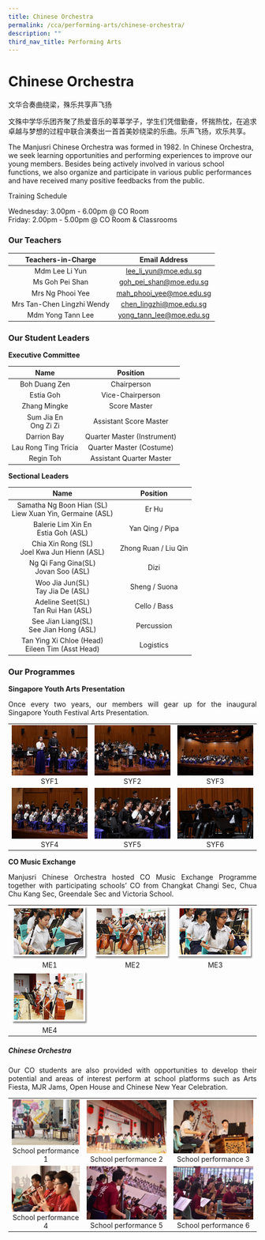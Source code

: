 ```yaml
---
title: Chinese Orchestra
permalink: /cca/performing-arts/chinese-orchestra/
description: ""
third_nav_title: Performing Arts
---
```

# Chinese Orchestra

文华合奏曲绕梁，殊乐共享声飞扬   

文殊中学华乐团齐聚了热爱音乐的莘莘学子，学生们凭借勤奋，怀揣热忱，在追求卓越与梦想的过程中联合演奏出一首首美妙绕梁的乐曲。乐声飞扬，欢乐共享。  

The Manjusri Chinese Orchestra was formed in 1982. In Chinese Orchestra, we seek learning opportunities and performing experiences to improve our young members. Besides being actively involved in various school functions, we also organize and participate in various public performances and have received many positive feedbacks from the public.  

Training Schedule  

Wednesday: 3.00pm - 6.00pm @ CO Room   
Friday: 2.00pm - 5.00pm @ CO Room & Classrooms

### Our Teachers


| Teachers-in-Charge          | Email Address             |
|:------------------------:|:-----------------------:|
|        Mdm Lee Li Yun       |   lee_li_yun@moe.edu.sg   |
|       Ms Goh Pei Shan       |  goh_pei_shan@moe.edu.sg  |
|       Mrs Ng Phooi Yee      | mah_phooi_yee@moe.edu.sg  |
|  Mrs Tan-Chen Lingzhi Wendy |  chen_lingzhi@moe.edu.sg  |
|      Mdm Yong Tann Lee      | yong_tann_lee@moe.edu.sg  |


### Our Student Leaders

**Executive Committee**

| Name                    | Position                    |
|:------------------------:|:-----------------------:|
|      Boh Duang Zen      |         Chairperson         |
|        Estia Goh        |       Vice-Chairperson      |
|       Zhang Mingke      |         Score Master        |
| Sum Jia En<br>Ong Zi Zi |    Assistant Score Master   |
|       Darrion Bay       | Quarter Master (Instrument) |
|   Lau Rong Ting Tricia  |  Quarter Master (Costume)   |
| Regin Toh               |  Assistant Quarter Master   |

**Sectional Leaders**

| Name                                                       | Position             |
|:------------------------:|:-----------------------:|
| Samatha Ng Boon Hian (SL)<br>Liew Xuan Yin, Germaine (ASL) |         Er Hu        |
|            Balerie Lim Xin En<br>Estia Goh (ASL)           |    Yan Qing / Pipa   |
| Chia Xin Rong (SL)<br>Joel Kwa Jun Hienn (ASL)             | Zhong Ruan / Liu Qin |
|           Ng Qi Fang Gina(SL)<br>Jovan Soo (ASL)           |         Dizi         |
|             Woo Jia Jun(SL)<br>Tay Jia De (ASL)            |     Sheng / Suona    |
|            Adeline Seet(SL)<br>Tan Rui Han (ASL)           |     Cello / Bass     |
|          See Jian Liang(SL)<br>See Jian Hong (ASL)         |      Percussion      |
|     Tan Ying Xi Chloe (Head)<br>Eileen Tim (Asst Head)     |       Logistics      |

### Our Programmes

**Singapore Youth Arts Presentation**

<p style="text-align: justify;">Once every two years, our members will gear up for the inaugural Singapore Youth Festival Arts Presentation.</p>


|   |   |   |
|:---:|:---:|:---:|
| ![](/images/Cca/Chinese%20Orchestra/SYF%201.jpg) SYF1  | ![](/images/Cca/Chinese%20Orchestra/SYF%202.jpg) SYF2 | ![](/images/Cca/Chinese%20Orchestra/SYF3.jpg) SYF3  |
|  ![](/images/Cca/Chinese%20Orchestra/SYF4.jpg) SYF4 |![](/images/Cca/Chinese%20Orchestra/SYF%205.jpg)  SYF5  | ![](/images/Cca/Chinese%20Orchestra/SYF6.jpg) SYF6  |


**CO Music Exchange**

<p style="text-align: justify;">Manjusri Chinese Orchestra hosted CO Music Exchange Programme together with participating schools’ CO from Changkat Changi Sec, Chua Chu Kang Sec, Greendale Sec and Victoria School.</p>

|   |   |   |
|:---:|:---:|:---:|
| ![](/images/Cca/Chinese%20Orchestra/co05.png) ME1  |   ![](/images/Cca/Chinese%20Orchestra/co06.png) ME2 |  ![](/images/Cca/Chinese%20Orchestra/co07.png) ME3  |
|   ![](/images/Cca/Chinese%20Orchestra/co08.png) ME4 |   |   |


##### Chinese Orchestra

<p style="text-align: justify;">Our CO students are also provided with opportunities to develop their potential and areas of interest perform at school platforms such as Arts Fiesta, MJR Jams, Open House and Chinese New Year Celebration.</p>


|   |   |   |
|:---:|:---:|:---:|
|  ![](/images/Cca/Chinese%20Orchestra/School%20performances%201.jpg) School performance 1	 |   ![](/images/Cca/Chinese%20Orchestra/School%20Performances%202.jpg) School performance 2	  |  ![](/images/Cca/Chinese%20Orchestra/School%20Performances%203.jpg) School performance 3	   |
|    ![](/images/Cca/Chinese%20Orchestra/School%20Performances%204.jpg) School performance 4	 |   ![](/images/Cca/Chinese%20Orchestra/School%20Performances%205.jpg) School performance 5	 |  ![](/images/Cca/Chinese%20Orchestra/School%20Performances%206.jpg) School performance 6	  |